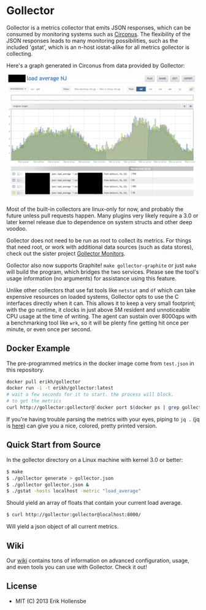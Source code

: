 # Gollector

Gollector is a metrics collector that emits JSON responses, which can be
consumed by monitoring systems such as [Circonus](http://circonus.com). The
flexibility of the JSON responses leads to many monitoring possibilities, such
as the included 'gstat', which is an n-host iostat-alike for all metrics
gollector is collecting.

Here's a graph generated in Circonus from data provided by Gollector:

![An Example](graph.png)

Most of the built-in collectors are linux-only for now, and probably the future
unless pull requests happen. Many plugins very likely require a 3.0 or later
kernel release due to dependence on system structs and other deep voodoo.

Gollector does not need to be run as root to collect its metrics. For things
that need root, or work with additional data sources (such as data stores),
check out the sister project [Gollector Monitors](https://github.com/gollector/gollector-monitors).

Gollector also now supports Graphite! `make gollector-graphite` or just `make`
will build the program, which bridges the two services. Please see the tool's
usage information (no arguments) for assistance using this feature.

Unlike other collectors that use fat tools like `netstat` and `df` which can
take expensive resources on loaded systems, Gollector opts to use the C
interfaces directly when it can. This allows it to keep a very small footprint;
with the go runtime, it clocks in just above 5M resident and unnoticeable CPU
usage at the time of writing. The agent can sustain over 8000qps with a
benchmarking tool like `wrk`, so it will be plenty fine getting hit once per
minute, or even once per second.

## Docker Example

The pre-programmed metrics in the docker image come from `test.json` in this
repository.

```sh
docker pull erikh/gollector
docker run -i -t erikh/gollector:latest
# wait a few seconds for it to start. the process will block.
# to get the metrics
curl http://gollector:gollector@`docker port $(docker ps | grep gollector | awk '{ print $1 }') 8000`
```

If you're having trouble parsing the metrics with your eyes, piping to `jq .`
(jq is [here](http://stedolan.github.io/jq/)) can give you a nice, colored,
pretty printed version.

## Quick Start from Source

In the gollector directory on a Linux machine with kernel 3.0 or better:

```bash
$ make
$ ./gollector generate > gollector.json
$ ./gollector gollector.json &
$ ./gstat -hosts localhost -metric "load_average"
```

Should yield an array of floats that contain your current load average.

```bash
$ curl http://gollector:gollector@localhost:8000/
```

Will yield a json object of all current metrics.

## Wiki

Our [wiki](https://github.com/gollector/gollector/wiki) contains tons of
information on advanced configuration, usage, and even tools you can use with
Gollector.  Check it out!

## License

* MIT (C) 2013 Erik Hollensbe
